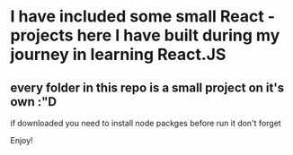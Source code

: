 # I have included some small React - projects here I have built during my journey in learning React.JS

## every folder in this repo is a small project on it's own :"D

if downloaded you need to install node packges before run it don't forget

Enjoy!
